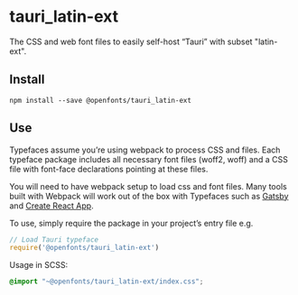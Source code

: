 
# tauri_latin-ext

The CSS and web font files to easily self-host “Tauri” with subset "latin-ext".

## Install

`npm install --save @openfonts/tauri_latin-ext`

## Use

Typefaces assume you’re using webpack to process CSS and files. Each typeface
package includes all necessary font files (woff2, woff) and a CSS file with
font-face declarations pointing at these files.

You will need to have webpack setup to load css and font files. Many tools built
with Webpack will work out of the box with Typefaces such as [Gatsby](https://github.com/gatsbyjs/gatsby)
and [Create React App](https://github.com/facebookincubator/create-react-app).

To use, simply require the package in your project’s entry file e.g.

```javascript
// Load Tauri typeface
require('@openfonts/tauri_latin-ext')
```

Usage in SCSS:
```scss
@import "~@openfonts/tauri_latin-ext/index.css";
```
